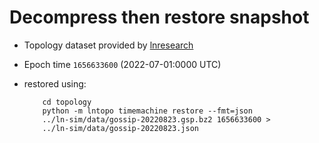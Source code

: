 # Decompress then restore snapshot

- Topology dataset provided by
  [lnresearch](https://github.com/lnresearch/topology)
- Epoch time ```1656633600``` (2022-07-01:0000 UTC)

- restored using:
    ```
        cd topology
        python -m lntopo timemachine restore --fmt=json
        ../ln-sim/data/gossip-20220823.gsp.bz2 1656633600 >
        ../ln-sim/data/gossip-20220823.json
    ```
